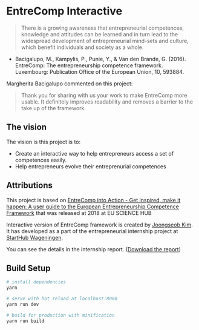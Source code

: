 # EntreComp Interactive
> There is a growing awareness that entrepreneurial competences, knowledge and attitudes can be learned and in turn lead to the widespread development of entrepreneurial mind-sets and culture, which benefit individuals and society as a whole.
- Bacigalupo, M., Kampylis, P., Punie, Y., & Van den Brande, G. (2016). EntreComp: The entrepreneurship competence framework. Luxembourg: Publication Office of the European Union, 10, 593884.

Margherita Bacigalupo commented on this project:
> Thank you for sharing with us your work to make EntreComp more usable. It definitely improves readability and removes a barrier to the take up of the framework.

## The vision
 The vision is this project is to:
 - Create an interactive way to help entrepreneurs access a set of competences easily.
 - Help entrepreneurs evolve their entreprenurial competences

## Attributions

 This project is based on [EntreComp into Action - Get inspired, make it happen: A user guide to the European Entrepreneurship Competence Framework](https://ec.europa.eu/jrc/en/publication/eur-scientific-and-technical-research-reports/entrecomp-action-get-inspired-make-it-happen-user-guide-european-entrepreneurship-competence)
 that was released at 2018 at EU SCIENCE HUB

 Interactive version of EntreComp framework is created by [Joongseob Kim](https://www.linkedin.com/in/joongseob-kim). It has developed as a part of the entrepreneurial internship project at [StartHub Wageningen](https://www.starthubwageningen.nl).
 
 You can see the details in the internship report. ([Download the report](https://github.com/dorajistyle/EntreComp/raw/main/Joongseob_Kim_Starthub_Internship_Report_EntreComp.pdf))


## Build Setup

``` bash
# install dependencies
yarn

# serve with hot reload at localhost:8080
yarn run dev

# build for production with minification
yarn run build
```
